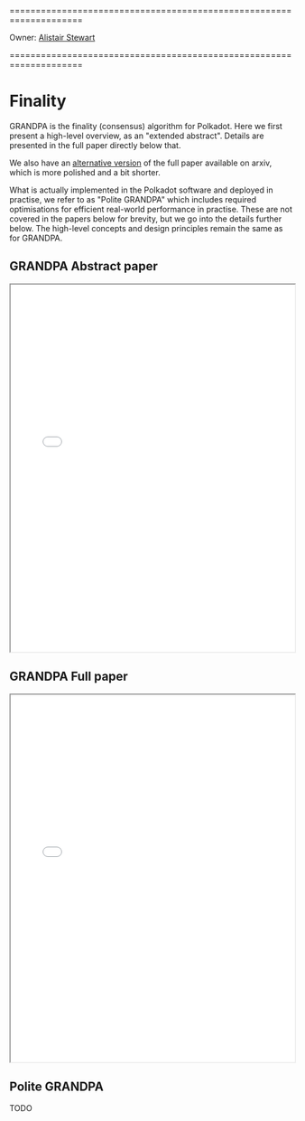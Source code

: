 ====================================================================

Owner: [Alistair Stewart](/research_team_members/alistair.html)

====================================================================

# Finality

GRANDPA is the finality (consensus) algorithm for Polkadot. Here we first
present a high-level overview, as an "extended abstract". Details are presented
in the full paper directly below that.

We also have an [alternative version](https://arxiv.org/abs/2007.01560) of the
full paper available on arxiv, which is more polished and a bit shorter.

What is actually implemented in the Polkadot software and deployed in practise,
we refer to as "Polite GRANDPA" which includes required optimisations for
efficient real-world performance in practise. These are not covered in the
papers below for brevity, but we go into the details further below. The
high-level concepts and design principles remain the same as for GRANDPA.

## GRANDPA Abstract paper
<iframe src="../_static/pdfview/viewer.html?file=../pdf/GRANDPAabstract.pdf" width="100%" height="650em"></iframe>

## GRANDPA Full paper
<iframe src="../_static/pdfview/viewer.html?file=../pdf/grandpa.pdf" width="100%" height="650em"></iframe>

## Polite GRANDPA

TODO
